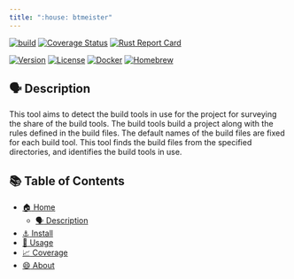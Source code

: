 ```yaml
---
title: ":house: btmeister"
---
```


[![build](https://github.com/tamada/btmeister/actions/workflows/build.yaml/badge.svg)](https://github.com/tamada/btmeister/actions/workflows/build.yaml)
[![Coverage Status](https://coveralls.io/repos/github/tamada/btmeister/badge.svg?branch=main)](https://coveralls.io/github/tamada/btmeister?branch=main)
[![Rust Report Card](https://rust-reportcard.xuri.me/badge/github.com/tamada/btmeister)](https://rust-reportcard.xuri.me/report/github.com/tamada/btmeister)

[![Version](https://img.shields.io/badge/Version-v0.5.0-green)](https://github.com/tamada/btmeister/releases/tag/v0.5.0)
[![License](https://img.shields.io/badge/License-MIT-green)](https://github.com/tamada/btmeister/blob/main/LICENSE)
[![Docker](https://img.shields.io/badge/Docker-v0.5.0-green?logo=docker)](https://github.com/tamada/btmeister/pkgs/container/btmeister/)
[![Homebrew](https://img.shields.io/badge/Homebrew-tamada/brew/btmeister-green?logo=homebrew)](https://github.com/tamada/homebrew-brew)

## :speaking_head: Description

This tool aims to detect the build tools in use for the project for surveying the share of the build tools.
The build tools build a project along with the rules defined in the build files.
The default names of the build files are fixed for each build tool.
This tool finds the build files from the specified directories, and identifies the build tools in use.

## :books: Table of Contents

* [:house: Home](./)
  * [:speaking_head: Description](#-desctiption)
* [:anchor: Install](install)
* [:runner: Usage](usage)
* [:chart_with_upwards_trend: Coverage](coverage)
* [:smile: About](about)